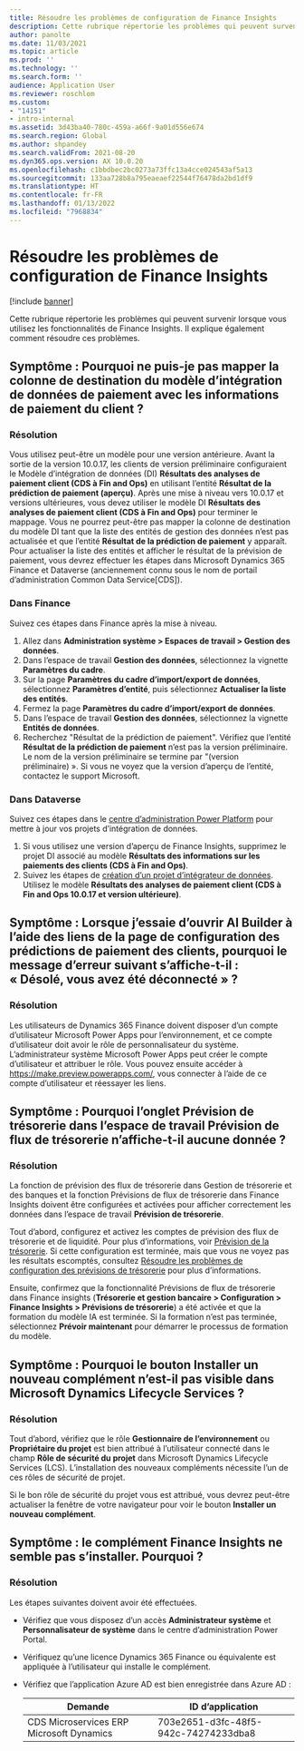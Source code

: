 ```yaml
---
title: Résoudre les problèmes de configuration de Finance Insights
description: Cette rubrique répertorie les problèmes qui peuvent survenir lorsque vous utilisez les fonctionnalités de Finance Insights. Il explique également comment résoudre ces problèmes.
author: panolte
ms.date: 11/03/2021
ms.topic: article
ms.prod: ''
ms.technology: ''
ms.search.form: ''
audience: Application User
ms.reviewer: roschlom
ms.custom:
- "14151"
- intro-internal
ms.assetid: 3d43ba40-780c-459a-a66f-9a01d556e674
ms.search.region: Global
ms.author: shpandey
ms.search.validFrom: 2021-08-20
ms.dyn365.ops.version: AX 10.0.20
ms.openlocfilehash: c1bbdbec2bc0273a73ffc13a4cce024543af5a13
ms.sourcegitcommit: 133aa728b8a795eaeaef22544f76478da2bd1df9
ms.translationtype: HT
ms.contentlocale: fr-FR
ms.lasthandoff: 01/13/2022
ms.locfileid: "7968834"
---
```

# <a name="troubleshoot-finance-insights-setup-issues"></a>Résoudre les problèmes de configuration de Finance Insights

[!include [banner](../includes/banner.md)]

Cette rubrique répertorie les problèmes qui peuvent survenir lorsque vous utilisez les fonctionnalités de Finance Insights. Il explique également comment résoudre ces problèmes.

## <a name="symptom-why-cant-i-map-the-customer-payment-insights-data-integration-template-destination-column"></a>Symptôme : Pourquoi ne puis-je pas mapper la colonne de destination du modèle d’intégration de données de paiement avec les informations de paiement du client ?

### <a name="resolution"></a>Résolution

Vous utilisez peut-être un modèle pour une version antérieure. Avant la sortie de la version 10.0.17, les clients de version préliminaire configuraient le Modèle d’intégration de données (DI) **Résultats des analyses de paiement client (CDS à Fin and Ops)** en utilisant l’entité **Résultat de la prédiction de paiement (aperçu)**. Après une mise à niveau vers 10.0.17 et versions ultérieures, vous devez utiliser le modèle DI **Résultats des analyses de paiement client (CDS à Fin and Ops)** pour terminer le mappage. Vous ne pourrez peut-être pas mapper la colonne de destination du modèle DI tant que la liste des entités de gestion des données n’est pas actualisée et que l’entité **Résultat de la prédiction de paiement** y apparaît. Pour actualiser la liste des entités et afficher le résultat de la prévision de paiement, vous devrez effectuer les étapes dans Microsoft Dynamics 365 Finance et Dataverse (anciennement connu sous le nom de portail d’administration Common Data Service\[CDS\]).

### <a name="in-finance"></a>Dans Finance

Suivez ces étapes dans Finance après la mise à niveau.

1. Allez dans **Administration système \> Espaces de travail \> Gestion des données**.
2. Dans l’espace de travail **Gestion des données**, sélectionnez la vignette **Paramètres du cadre**.
3. Sur la page **Paramètres du cadre d’import/export de données**, sélectionnez **Paramètres d’entité**, puis sélectionnez **Actualiser la liste des entités**.
4. Fermez la page **Paramètres du cadre d’import/export de données**.
5. Dans l’espace de travail **Gestion des données**, sélectionnez la vignette **Entités de données**.
6. Recherchez "Résultat de la prédiction de paiement". Vérifiez que l’entité **Résultat de la prédiction de paiement** n’est pas la version préliminaire. Le nom de la version préliminaire se termine par "(version préliminaire) ». Si vous ne voyez que la version d’aperçu de l’entité, contactez le support Microsoft.

### <a name="in-dataverse"></a>Dans Dataverse

Suivez ces étapes dans le [centre d’administration Power Platform](https://admin.powerplatform.microsoft.com/environments) pour mettre à jour vos projets d’intégration de données.

1. Si vous utilisez une version d’aperçu de Finance Insights, supprimez le projet DI associé au modèle **Résultats des informations sur les paiements des clients (CDS à Fin and Ops)**.
2. Suivez les étapes de [création d’un projet d’intégrateur de données](create-data-integrate-project.md). Utilisez le modèle **Résultats des analyses de paiement client (CDS à Fin and Ops 10.0.17 et version ultérieure)**.

## <a name="symptom-when-i-try-to-open-ai-builder-by-using-the-links-on-the-customer-payment-predictions-setup-page-why-do-i-receive-the-following-error-message-sorry-theres-been-a-disconnect"></a>Symptôme : Lorsque j’essaie d’ouvrir AI Builder à l’aide des liens de la page de configuration des prédictions de paiement des clients, pourquoi le message d’erreur suivant s’affiche-t-il : « Désolé, vous avez été déconnecté » ?

### <a name="resolution"></a>Résolution

Les utilisateurs de Dynamics 365 Finance doivent disposer d’un compte d’utilisateur Microsoft Power Apps pour l’environnement, et ce compte d’utilisateur doit avoir le rôle de personnalisateur du système. L’administrateur système Microsoft Power Apps peut créer le compte d’utilisateur et attribuer le rôle. Vous pouvez ensuite accéder à <https://make.preview.powerapps.com/>, vous connecter à l’aide de ce compte d’utilisateur et réessayer les liens.

## <a name="symptom-why-doesnt-the-cash-forecast-tab-in-the-cash-flow-forecast-workspace-show-any-data"></a>Symptôme : Pourquoi l’onglet Prévision de trésorerie dans l’espace de travail Prévision de flux de trésorerie n’affiche-t-il aucune donnée ?

### <a name="resolution"></a>Résolution

La fonction de prévision des flux de trésorerie dans Gestion de trésorerie et des banques et la fonction Prévisions de flux de trésorerie dans Finance Insights doivent être configurées et activées pour afficher correctement les données dans l’espace de travail **Prévision de trésorerie**.

Tout d’abord, configurez et activez les comptes de prévision des flux de trésorerie et de liquidité. Pour plus d’informations, voir [Prévision de la trésorerie](../cash-bank-management/cash-flow-forecasting.md). Si cette configuration est terminée, mais que vous ne voyez pas les résultats escomptés, consultez [Résoudre les problèmes de configuration des prévisions de trésorerie](../cash-bank-management/cash-flow-forecasting-tsg.md) pour plus d’informations.

Ensuite, confirmez que la fonctionnalité Prévisions de flux de trésorerie dans Finance insights (**Trésorerie et gestion bancaire \> Configuration \> Finance Insights \> Prévisions de trésorerie**) a été activée et que la formation du modèle IA est terminée. Si la formation n’est pas terminée, sélectionnez **Prévoir maintenant** pour démarrer le processus de formation du modèle.

## <a name="symptom-why-isnt-the-install-a-new-add-in-button-visible-in-microsoft-dynamics-lifecycle-services"></a>Symptôme : Pourquoi le bouton Installer un nouveau complément n’est-il pas visible dans Microsoft Dynamics Lifecycle Services ?

### <a name="resolution"></a>Résolution

Tout d’abord, vérifiez que le rôle **Gestionnaire de l’environnement** ou **Propriétaire du projet** est bien attribué à l’utilisateur connecté dans le champ **Rôle de sécurité du projet** dans Microsoft Dynamics Lifecycle Services (LCS). L’installation des nouveaux compléments nécessite l’un de ces rôles de sécurité de projet.

Si le bon rôle de sécurité du projet vous est attribué, vous devrez peut-être actualiser la fenêtre de votre navigateur pour voir le bouton **Installer un nouveau complément**.

## <a name="symptom-the-finance-insights-add-in-doesnt-seem-to-be-installing-why-is-that"></a>Symptôme : le complément Finance Insights ne semble pas s’installer. Pourquoi ?

### <a name="resolution"></a>Résolution

Les étapes suivantes doivent avoir été effectuées.

- Vérifiez que vous disposez d’un accès **Administrateur système** et **Personnalisateur de système** dans le centre d’administration Power Portal.
- Vérifiquez qu’une licence Dynamics 365 Finance ou équivalente est appliquée à l’utilisateur qui installe le complément.
- Vérifiez que l’application Azure AD est bien enregistrée dans Azure AD : 

  | Demande                  | ID d’application           |
  | ---------------------------- | ---------------- |
  | CDS Microservices ERP Microsoft Dynamics | 703e2651-d3fc-48f5-942c-74274233dba8 | 
  
